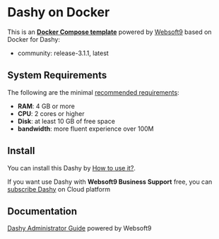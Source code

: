 # Dashy on Docker  

This is an **[Docker Compose template](https://github.com/Websoft9/docker-library)** powered by [Websoft9](https://www.websoft9.com) based on Docker for Dashy:


 - community:  release-3.1.1, latest


## System Requirements

The following are the minimal [recommended requirements](https://dashy.to):

* **RAM**: 4 GB or more
* **CPU**: 2 cores or higher
* **Disk**: at least 10 GB of free space
* **bandwidth**: more fluent experience over 100M  

## Install

You can install this Dashy by [How to use it?](https://github.com/Websoft9/docker-library#how-to-use-it).   

If you want use Dashy with **Websoft9 Business Support** free, you can [subscribe Dashy](https://www.websoft9.com/apps) on Cloud platform

## Documentation

[Dashy Administrator Guide](https://support.websoft9.com/docs/dashy) powered by Websoft9